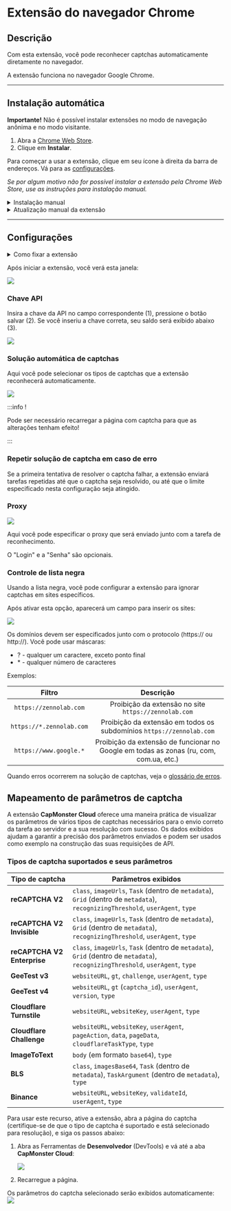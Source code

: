 ﻿---
sidebar_position: 0
---

# Extensão do navegador Chrome
## Descrição
Com esta extensão, você pode reconhecer captchas automaticamente diretamente no navegador.

A extensão funciona no navegador Google Chrome.

-----
## Instalação automática
**Importante!** Não é possível instalar extensões no modo de navegação anônima e no modo visitante.

1. Abra a [Chrome Web Store](https://chrome.google.com/webstore/detail/capmonster-cloud-%E2%80%94-automa/pabjfbciaedomjjfelfafejkppknjleh?hl=en).
2. Clique em **Instalar**.

Para começar a usar a extensão, clique em seu ícone à direita da barra de endereços. Vá para as [configurações](extension-main.md#configurações).

*Se por algum motivo não for possível instalar a extensão pela Chrome Web Store, use as instruções para instalação manual.*

<details>
    <summary>Instalação manual</summary>

1. Baixe o [arquivo com a extensão](https://zenno.link/chrome-actual-build).

2. Descompacte-o para qualquer pasta.
   
   **ATENÇÃO**: a pasta não deve ser excluída, caso contrário, a extensão deixará de funcionar.
3. No navegador Google Chrome, abra a página “Extensões”. Existem várias maneiras de fazer isso:
   1. Digite chrome://extensions na barra de endereços do navegador e pressione Enter.
   2. No menu: clique nos três pontos verticais no canto superior direito (perto da foto do perfil), depois em "Mais Ferramentas", e em seguida "Extensões".

  ![](./images/extension-main-firefox/359d5afb-d644-45c2-a882-e7fc3da759eb.png)

   3. Ou vá para as configurações do Google Chrome e selecione "Extensões" (na parte inferior) no menu à direita.

  ![](./images/extension-main-firefox/61a9b824-b0d2-4808-8bb8-feac4b25d0b7.png)

4. Ative o “Modo de desenvolvedor”.
5. Em seguida, clique em “Carregar sem compactação”.

  ![](./images/extension-main-firefox/load-unpacked.png)

6. Encontre e escolha a pasta onde você descompactou a extensão.
7. Depois disso, a extensão deve aparecer na lista das extensões instaladas.

![](./images/extension-main-firefox/919a2eab-1651-4b48-8980-b69346d700fd.png)

  </details>

<details>
    <summary>Atualização manual da extensão</summary>

Se você estiver instalando a extensão sobre a versão anterior, ao atualizar os arquivos originais da extensão, também precisará clicar no botão de atualização na página "Extensões" (como abrir esta página está descrito acima na seção "Instalação manual").

![](./images/extension-main-firefox/manual-update.png)
</details>

-----
## Configurações
<details>
    <summary>Como fixar a extensão</summary>

Por padrão, a extensão instalada é ocultada. Para fixá-la, você deve clicar no botão “Fixar”:

![](./images/extension-main-firefox/pin1.png)
</details>

Após iniciar a extensão, você verá esta janela:

![](./images/extension-main-firefox/ext.screen.en.png)
### <a name="id-browserextension-apikey"></a>Chave API
Insira a chave da API no campo correspondente (1), pressione o botão salvar (2). Se você inseriu a chave correta, seu saldo será exibido abaixo (3).

![](./images/extension-main-firefox/api-key.png)
### <a name="id-browserextension-automaticcaptchasolving"></a>Solução automática de captchas
Aqui você pode selecionar os tipos de captchas que a extensão reconhecerá automaticamente.

![](./images/extension-main-firefox/extension.example.png)

:::info !

Pode ser necessário recarregar a página com captcha para que as alterações tenham efeito!

:::
### <a name="id-browserextension-repeatcaptchasolvingincaseofanerror"></a>Repetir solução de captcha em caso de erro
Se a primeira tentativa de resolver o captcha falhar, a extensão enviará tarefas repetidas até que o captcha seja resolvido, ou até que o limite especificado nesta configuração seja atingido.
### <a name="id-browserextension-proxy"></a>Proxy
![](./images/extension-main-firefox/proxy.png) 

Aqui você pode especificar o proxy que será enviado junto com a tarefa de reconhecimento.

O "Login" e a "Senha" são opcionais.
### <a name="id-browserextension-blacklistcontrol"></a>Controle de lista negra
Usando a lista negra, você pode configurar a extensão para ignorar captchas em sites específicos.

Após ativar esta opção, aparecerá um campo para inserir os sites:

![](./images/extension-main-firefox/blacklist-control.png)

Os domínios devem ser especificados junto com o protocolo (https:// ou http://).
Você pode usar máscaras:

- ? - qualquer um caractere, exceto ponto final
- \* - qualquer número de caracteres

Exemplos:

|**Filtro**|**Descrição**|
| :-: | :-: |
|`https://zennolab.com`|Proibição da extensão no site `https://zennolab.com`|
|`https://*.zennolab.com`|Proibição da extensão em todos os subdomínios `https://zennolab.com`|
|`https://www.google.*`|Proibição da extensão de funcionar no Google em todas as zonas (ru, com, com.ua, etc.)|

Quando erros ocorrerem na solução de captchas, veja o [glossário de erros](/api/api-errors.md).

## Mapeamento de parâmetros de captcha

A extensão **CapMonster Cloud** oferece uma maneira prática de visualizar os parâmetros de vários tipos de captchas necessários para o envio correto da tarefa ao servidor e a sua resolução com sucesso. Os dados exibidos ajudam a garantir a precisão dos parâmetros enviados e podem ser usados como exemplo na construção das suas requisições de API.

### Tipos de captcha suportados e seus parâmetros

| Tipo de captcha              | Parâmetros exibidos                                                                  |
|-----------------------------|----------------------------------------------------------------------------------------|
| **reCAPTCHA V2**            | `class`, `imageUrls`, `Task` (dentro de `metadata`), `Grid` (dentro de `metadata`), `recognizingThreshold`, `userAgent`, `type` |
| **reCAPTCHA V2 Invisible**  | `class`, `imageUrls`, `Task` (dentro de `metadata`), `Grid` (dentro de `metadata`), `recognizingThreshold`, `userAgent`, `type` |
| **reCAPTCHA V2 Enterprise** | `class`, `imageUrls`, `Task` (dentro de `metadata`), `Grid` (dentro de `metadata`), `recognizingThreshold`, `userAgent`, `type` |
| **GeeTest v3**              | `websiteURL`, `gt`, `challenge`, `userAgent`, `type`                                  |
| **GeeTest v4**              | `websiteURL`, `gt` (`captcha_id`), `userAgent`, `version`, `type`                     |
| **Cloudflare Turnstile**    | `websiteURL`, `websiteKey`, `userAgent`, `type`                                       |
| **Cloudflare Challenge**    | `websiteURL`, `websiteKey`, `userAgent`, `pageAction`, `data`, `pageData`, `cloudflareTaskType`, `type` |
| **ImageToText**             | `body` (em formato `base64`), `type`                                                  |
| **BLS**                     | `class`, `imagesBase64`, `Task` (dentro de `metadata`), `TaskArgument` (dentro de `metadata`), `type` |
| **Binance**                 | `websiteURL`, `websiteKey`, `validateId`, `userAgent`, `type`                         |


Para usar este recurso, ative a extensão, abra a página do captcha (certifique-se de que o tipo de captcha é suportado e está selecionado para resolução), e siga os passos abaixo:

1. Abra as Ferramentas de **Desenvolvedor** (DevTools) e vá até a aba **CapMonster Cloud**: 
    
   ![](./images/params_extension.png)

2. Recarregue a página.

Os parâmetros do captcha selecionado serão exibidos automaticamente:  
![](./images/params_extension1.png)
